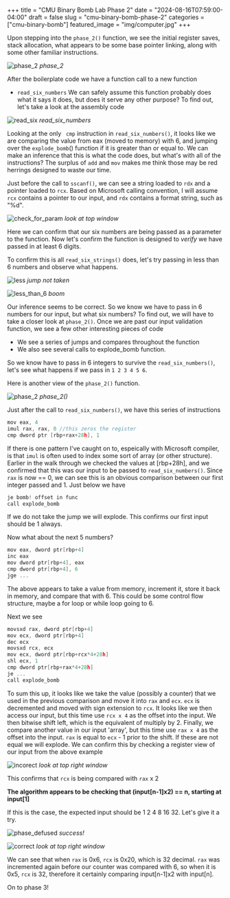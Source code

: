 +++
title = "CMU Binary Bomb Lab Phase 2"
date = "2024-08-16T07:59:00-04:00"
draft = false
slug = "cmu-binary-bomb-phase-2"
categories = ["cmu-binary-bomb"]
featured_image = "img/computer.jpg"
+++

<!--more-->

Upon stepping into the ```phase_2()``` function, we see the initial register saves, stack allocation, what appears to be some base pointer linking, along with some other familiar instructions. 

![phase_2](img/phase_2_asm.png)
_phase_2_

After the boilerplate code we have a function call to a new function
- `read_six_numbers`
We can safely assume this function probably does what it says it does, but does it serve any other purpose? To find out, let's take a look at the assembly code

![read_six](img/read_six_numbers_asm.png)
_read_six_numbers_

Looking at the only ``` cmp``` instruction in `read_six_numbers()`, it looks like we are comparing the value from eax (moved to memory) with 6, and jumping over the `explode_bomb`() function if it is greater than or equal to. We can make an inference that this is what the code does, but what's with all of the instructions? The surplus of ```add``` and ```mov``` makes me think those may be red herrings designed to waste our time. 

Just before the call to ```sscanf()```, we can see a string loaded to ```rdx``` and a pointer loaded to ```rcx```.  Based on  Microsoft calling convention, I will assume ```rcx``` contains a pointer to our input, and ```rdx``` contains a format string, such as "%d".

![check_for_param](img/read_six_numbers_rbp+28h.png)
_look at top window_

Here we can confirm that our six numbers are being passed as a parameter to the function. Now let's confirm the function is designed to *verify* we have passed in at least 6 digits. 

To confirm this is all ```read_six_strings()``` does, let's try passing in less than 6 numbers and observe what happens.

![less](img/read_six_numbers_explode.png)
_jump not taken_

![less_than_6](img/read_six_numbers_explode_input.png)
_boom_

Our inference seems to be correct. So we know we have to pass in 6 numbers for our input, but what six numbers? To find out, we will have to take a closer look at ```phase_2()```.
Once we are past our input validation function, we see a few other interesting pieces of code
- We see a series of jumps and compares throughout the function
- We also see several calls to explode_bomb function.

So we know have to pass in 6 integers to survive the ```read_six_numbers()```, let's see what happens if we pass in `1 2 3 4 5 6`.

Here is another view of the ```phase_2()``` function.

![phase_2](img/phase_2_asm.png)
_phase_2()_

Just after the call to ```read_six_numbers()```, we have this series of instructions

```c
mov eax, 4
imul rax, rax, 0 //this zeros the register
cmp dword ptr [rbp+rax+28h], 1
```

If there is one pattern I've caught on to, espeically with Microsoft compiler, is that ```imul``` is often used to index some sort of array (or other structure). Earlier in the walk through we checked the values at [rbp+28h], and we confirmed that this was our input to be passed to ```read_six_numbers()```. Since ```rax``` is now == 0, we can see this is an obvious comparison between our first integer passed and 1. Just below we have 

```c
je bomb! offset in func
call explode_bomb
```

If we do not take the jump we will explode. This confirms our first input should be 1 always.

Now what about the next 5 numbers?

```c
mov eax, dword ptr[rbp+4]
inc eax
mov dword ptr[rbp+4], eax
cmp dword ptr[rbp+4], 6
jge ...
```

The above appears to take a value from memory, increment it, store it back in memory, and compare that with 6. This could be some control flow structure,  maybe a for loop or while loop going to 6. 

Next we see

```c
movsxd rax, dword ptr[rbp+4]
mov ecx, dword ptr[rbp+4]
dec ecx
movsxd rcx, ecx
mov ecx, dword ptr[rbp+rcx*4+28h]
shl ecx, 1
cmp dword ptr[rbp+rax*4+28h]
je ...
call explode_bomb
```

To sum this up, it looks like we take the value (possibly a counter) that we used in the previous comparison and move it into ```rax``` and ```ecx```. ```ecx``` is decremented and moved with sign extension to ```rcx```. It looks like we then access our input, but this time use `rcx x 4` as the offset into the input. We then bitwise shift left, which is the equivalent of multiply by 2. Finally, we compare another value in our input 'array', but this time use `rax x 4` as the offset into the input. ```rax``` is equal to ```ecx``` - 1 prior to the shift. If these are not equal we will explode. We can confirm this by checking a register view of our input from the above example

![incorect](img/phase2_1_2_3_4_input_reg_view.png)
_look at top right window_

This confirms that ```rcx``` is being compared with ```rax``` x 2

**The algorithm appears to be checking that (input[n-1]x2) == n, starting at input[1]**

If this is the case, the expected input should be 1 2 4 8 16 32. Let's give it a try. 

![phase_defused](img/phase_2_success.png)
_success!_

![correct](img/phase_2_correct_input_register_view.png)
_look at top right window_

We can see that when ```rax``` is 0x6, ```rcx``` is 0x20, which is 32 decimal. ```rax``` was incremented again before our counter was compared with 6, so when it is 0x5, ```rcx``` is 32, therefore it certainly comparing input[n-1]x2 with input[n]. 


On to phase 3!

